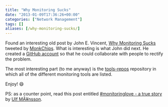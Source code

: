 ```yaml
---
title: "Why Monitoring Sucks"
date: "2013-01-09T17:36:26+00:00"
categories: ["Network Management"]
tags: []
aliases: [/why-monitoring-sucks/]
---
```


Found an interesting old post by John E. Vincent, [Why Monitoring Sucks](http://lusislog.blogspot.co.uk/2011/06/why-monitoring-sucks.html) tweeted by [MonkChips](https://twitter.com/monkchips). What is interesting is what John did next. He created a [GitHub account](https://github.com/monitoringsucks) so that he could collaborate with people to rectify the problem.

The most interesting part (to me anyway) is the [tools-repos](https://github.com/monitoringsucks/tool-repos) repository in which all of the different monitoring tools are listed.

Enjoy! :smile:

PS: as a counter point, read this post entitled [#monitoringlove - a true story](http://imansson.wordpress.com/2012/10/11/monitoringlove-a-true-story/) by [Ulf MÃ¥nsson](https://twitter.com/ulfmansson).

